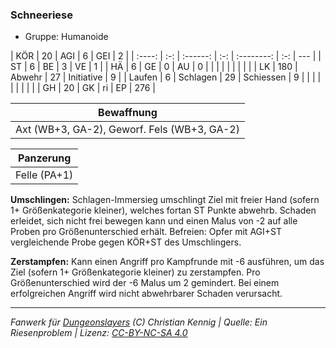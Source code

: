 ### Schneeriese

- Gruppe: Humanoide

|  KÖR   | 20  |   AGI    |  6  |    GEI     |  2  |
| :----: | :-: | :------: | :-: | :--------: | :-: | --- |
|   ST   |  6  |    BE    |  3  |     VE     |  1  |
|   HÄ   |  6  |    GE    |  0  |     AU     |  0  |
|        |     |          |     |            |     |     |
|   LK   | 180 |  Abwehr  | 27  | Initiative |  9  |
| Laufen |  6  | Schlagen | 29  | Schiessen  |  9  |
|        |     |          |     |            |     |     |
|   GH   | 20  |    GK    | ri  |     EP     | 276 |

|                 Bewaffnung                  |
| :-----------------------------------------: |
| Axt (WB+3, GA-2), Geworf. Fels (WB+3, GA-2) |

|  Panzerung   |
| :----------: |
| Felle (PA+1) |

**Umschlingen:** Schlagen-Immersieg umschlingt Ziel mit freier Hand (sofern 1+ Größenkategorie kleiner), welches fortan ST Punkte abwehrb. Schaden erleidet, sich nicht frei bewegen kann und einen Malus von -2 auf alle Proben pro Größenunterschied erhält. Befreien: Opfer mit AGI+ST vergleichende Probe gegen KÖR+ST des Umschlingers.

**Zerstampfen:** Kann einen Angriff pro Kampfrunde mit -6 ausführen, um das Ziel (sofern 1+ Größenkategorie kleiner) zu zerstampfen. Pro Größenunterschied wird der -6 Malus um 2 gemindert. Bei einem erfolgreichen Angriff wird nicht abwehrbarer Schaden verursacht.

---

_Fanwerk für [Dungeonslayers](https://www.dungeonslayers.net/) (C) Christian Kennig | Quelle: Ein Riesenproblem | Lizenz: [CC-BY-NC-SA 4.0](https://creativecommons.org/licenses/by-nc-sa/4.0/deed.de)_
